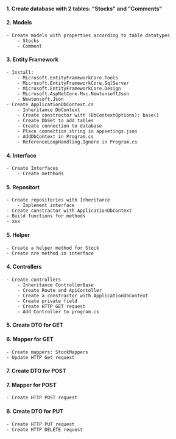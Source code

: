 #### 1. Create database with 2 tables: "Stocks" and "Comments"
#### 2. Models
    - Create models with properties according to table datatypes
        - Stocks
        - Comment
#### 3. Entity Framework
    - Install:
        - Microsoft.EntityFrameworkCore.Tools
        - Microsoft.EntityFrameworkCore.SqlServer
        - Microsoft.EntityFrameworkCore.Design
        - Microsoft.AspNetCore.Mvc.NewtonsoftJson
        - Newtonsoft.Json
    - Create ApplicationDbContext.cs
        - Inheritance DbContext
        - Create constractor with (DbContextOptions): base()
        - Create DbSet to add tables
        - Create connection to database
        - Place connection string in appsetings.json
        - AddDbContext in Program.cs
        - ReferenceLoopHandling.Ignore in Program.cs
#### 4. Interface
    - Create Interfaces 
        - Create methhods
#### 5. Repositort
    - Create repositories with Inheritance
        - Implement interface
    - Create constractor with ApplicationDbContext
    - Build functions for methods
    - xxx

#### 5. Helper
    - Create a helper method for Stock
    - Create nre method in interface
#### 4. Controllers
    - Create controllers
        - Inheritance ControllerBase
        - Create Route and ApiContoller
        - Create a constractor with ApplicationDbContext
        - Create private field
        - Create HTTP GET request
        - Add Controller to program.cs
#### 5. Create DTO for GET
#### 6. Mapper for GET
    - Create mappers: StockMappers
    - Update HTTP Get request
#### 7. Create DTO for POST
#### 7. Mapper for POST
    - Create HTTP POST request
#### 8. Create DTO for PUT
    - Create HTTP PUT request
    - Create HTTP DELETE request
